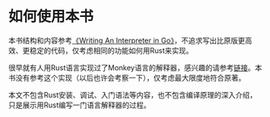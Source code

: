 # 如何使用本书

本书结构和内容参考[《Writing An Interpreter in Go》](https://interpreterbook.com)，不追求写出比原版更高效、更稳定的代码，仅考虑相同的功能如何用Rust来实现。

很早就有人用Rust语言实现过了Monkey语言的解释器，感兴趣的请参考[链接](https://github.com/tsuyoshiwada/rs-monkey-lang)。本书没有参考这个实现（以后也许会考察一下），仅考虑最大限度地符合原著。

本文不包含Rust安装、调试、入门语法等内容，也不包含编译原理的深入介绍，只是展示用Rust编写一门语言解释器的过程。